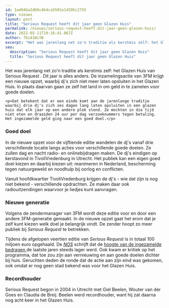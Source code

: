 ```yaml
---
id: 1a404ba2d69c4b4ca5501e14595c2755
type: nieuws
layout: post
title: "Serious Request heeft dit jaar geen Glazen Huis"
permalink: /nieuws/serious-request-heeft-dit-jaar-geen-glazen-huis/
date: 2022-05-11T19:16:41.067Z
author: 7biA1WiYB
excerpt: "Het was jarenlang net zo'n traditie als kerstmis zelf: het Glazen Huis van Serious Request . Dit jaar is alles anders. De inzamelingsactie van 3FM krijgt een nieuwe opzet, waarbij dj's zich niet meer laten opsluiten in het Glazen Huis. In plaats daarvan gaan ze zelf het land in om geld in te zamelen voor goede doelen.  "
seo:
  description: "Serious Request heeft dit jaar geen Glazen Huis"
  title: "Serious Request heeft dit jaar geen Glazen Huis"
---
```

Het was jarenlang net zo'n traditie als kerstmis zelf: het Glazen Huis van Serious Request . Dit jaar is alles anders. De inzamelingsactie van 3FM krijgt een nieuwe opzet, waarbij dj's zich niet meer laten opsluiten in het Glazen Huis. In plaats daarvan gaan ze zelf het land in om geld in te zamelen voor goede doelen.  

    <p>Dat betekent dat er een einde komt aan de jarenlange traditie waarbij drie dj's zich zes dagen lang laten opsluiten in een glazen huis dat elk jaar op een andere plek stond. Ze mochten in die tijd niet eten en draaiden 24 uur per dag verzoeknummers tegen betaling. Het ingezamelde geld ging naar een goed doel.</p>
<h3>Goed doel</h3>
<p>In de nieuwe opzet voor de vijftiende editie wandelen de dj's vanaf drie verschillende locatie langs acties voor verschillende goede doelen. Ze zullen dag en nacht radio- en onlinebijdragen maken. De dj's eindigen op kerstavond in TivoliVredenburg in Utrecht. Het publiek kan een eigen goed doel kiezen en daarbij kiezen uit: reanimeren in Nederland, bescherming tegen natuurgeweld en noodhulp bij oorlog en conflicten.</p>
<p>Vanuit hoofdkwartier TivoliVredenburg krijgen de dj's - wie dat zijn is nog niet bekend - verschillende opdrachten. Ze maken daar ook radiouitzendingen waarvoor je liedjes kunt aanvragen.</p>
<h3>Nieuwe generatie</h3>
<p>Volgens de zendermanager van 3FM wordt deze editie voor en door een andere 3FM-generatie gemaakt. In de nieuwe opzet gaat het erom dat je zelf kunt kiezen welk doel je belangrijk vindt. De zender hoopt zo meer publiek bij<em> Serious Request</em> te betrekken. </p>
<p>Tijdens de afgelopen veertien editie van <em>Serious Request</em> is in totaal 100 miljoen euro opgehaald. De <em><a href="https://nos.nl/artikel/2251858-serious-request-wordt-anders-glazen-huis-is-stukgeslagen.html" target="_blank">NOS</a> </em>schrijft dat de <a href="https://nl.wikipedia.org/wiki/3FM_Serious_Request" target="_blank">hoogte van de ingezamelde bedragen </a>de laatste jaren steeds lager werd. Ook kwam er kritiek op het programma, dat toe zou zijn aan vernieuwing en aan goede doelen dichter bij huis. Geruchten deden de ronde dat de actie aan zijn eind was gekomen, ook omdat er nog geen stad bekend was voor het Glazen Huis.</p>
<h3>Recordhouder</h3>
<p>Serious Request begon in 2004 in Utrecht met Giel Beelen, Wouter van der Goes en Claudia de Breij. Beelen werd recordhouder, want hij zat daarna nog acht keer in het Glazen Huis.</p>  
